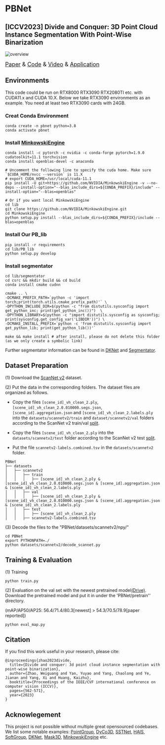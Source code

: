 # PBNet 
## [ICCV2023] Divide and  Conquer: 3D Point Cloud Instance Segmentation With Point-Wise Binarization 
![overview](https://github.com/weiguangzhao/PBNet/blob/master/doc/overall.png)

<font size=4>[Paper](https://openaccess.thecvf.com/content/ICCV2023/html/Zhao_Divide_and_Conquer_3D_Point_Cloud_Instance_Segmentation_With_Point-Wise_ICCV_2023_paper.html) & [Code](https://github.com/weiguangzhao/PBNet) & [Video](https://www.youtube.com/watch?v=DJep3V4Vseg) & [Application](https://www.youtube.com/watch?v=yp7FUmaoW_Q)  </font>


## Environments
This code could be run on RTX8000 RTX3090 RTX2080TI etc. with CUDA11.x and CUDA 10.X. Below we take RTX3090 environments 
as an example. You need at least two RTX3090 cards with 24GB.
### Creat Conda Environment
    conda create -n pbnet python=3.8
    conda activate pbnet

### Install [MinkowskiEngine](https://github.com/NVIDIA/MinkowskiEngine)
    conda install -c pytorch -c nvidia -c conda-forge pytorch=1.9.0 cudatoolkit=11.1 torchvision
    conda install openblas-devel -c anaconda
    
    # Uncomment the following line to specify the cuda home. Make sure `$CUDA_HOME/nvcc --version` is 11.X
    # export CUDA_HOME=/usr/local/cuda-11.1
    pip install -U git+https://github.com/NVIDIA/MinkowskiEngine -v --no-deps --install-option="--blas_include_dirs=${CONDA_PREFIX}/include" --install-option="--blas=openblas"
    
    # Or if you want local MinkowskiEngine
    cd lib
    git clone https://github.com/NVIDIA/MinkowskiEngine.git
    cd MinkowskiEngine
    python setup.py install --blas_include_dirs=${CONDA_PREFIX}/include --blas=openblas

### Install Our PB_lib
    pip install -r requirements
    cd lib/PB_lib
    python setup.py develop

### Install segmentator 
```
cd lib/segmentator
cd csrc && mkdir build && cd build
conda install cmake cudnn

cmake .. \
-DCMAKE_PREFIX_PATH=`python -c 'import torch;print(torch.utils.cmake_prefix_path)'` \
-DPYTHON_INCLUDE_DIR=$(python -c "from distutils.sysconfig import get_python_inc; print(get_python_inc())")  \
-DPYTHON_LIBRARY=$(python -c "import distutils.sysconfig as sysconfig; print(sysconfig.get_config_var('LIBDIR'))") \
-DCMAKE_INSTALL_PREFIX=`python -c 'from distutils.sysconfig import get_python_lib; print(get_python_lib())'`

make && make install # after install, please do not delete this folder (as we only create a symbolic link)
```

Further segmentator information can be found in [DKNet](https://github.com/W1zheng/DKNet) and [Segmentator](https://github.com/Karbo123/segmentator).
    
## Dataset Preparation
(1) Download the [ScanNet v2](http://www.scan-net.org/) dataset.

(2) Put the data in the corresponding folders. The dataset files are organized as follows.
* Copy the files `[scene_id]_vh_clean_2.ply`,  `[scene_id]_vh_clean_2.0.010000.segs.json`,  `[scene_id].aggregation.json`  and `[scene_id]_vh_clean_2.labels.ply`  into the `datasets/scannetv2/train` and `dataset/scannetv2/val` folders according to the ScanNet v2 train/val [split](https://github.com/ScanNet/ScanNet/tree/master/Tasks/Benchmark).

* Copy the files `[scene_id]_vh_clean_2.ply` into the `datasets/scannetv2/test` folder according to the ScanNet v2 test [split](https://github.com/ScanNet/ScanNet/tree/master/Tasks/Benchmark).

* Put the file `scannetv2-labels.combined.tsv` in the `datasets/scannetv2` folder.


```
PBNet
├── datasets
│   ├── scannetv2
│   │   ├── train
│   │   │   ├── [scene_id]_vh_clean_2.ply & [scene_id]_vh_clean_2.0.010000.segs.json & [scene_id].aggregation.json & [scene_id]_vh_clean_2.labels.ply
│   │   ├── val
│   │   │   ├── [scene_id]_vh_clean_2.ply & [scene_id]_vh_clean_2.0.010000.segs.json & [scene_id].aggregation.json & [scene_id]_vh_clean_2.labels.ply
│   │   ├── test
│   │   │   ├── [scene_id]_vh_clean_2.ply 
│   │   ├── scannetv2-labels.combined.tsv
```
(3) Decode the files to the "PBNet/datasets/scannetv2/npy/"
    
    cd PBNet
    export PYTHONPATH=./
    python datasets/scannetv2/decode_scannet.py
## Training & Evaluation
(1) Training 
    
    python train.py

(2) Evaluation on the val set with the newest pretrained model[(Drive)](https://drive.google.com/drive/folders/1f6nhK4-YjLbc3hTMND-8JsCbk7_Jt2pd?usp=drive_link). Download the pretrained model and put it in 
under the 'PBNet/pretrain'' directory.
 
(mAP/AP50/AP25: 56.4/71.4/80.3[newest] > 54.3/70.5/78.9[paper reported])

    python eval_map.py

## Citation
If you find this work useful in your research, please cite:
```
@inproceedings{zhao2023divide,
  title={Divide and conquer: 3d point cloud instance segmentation with point-wise binarization},
  author={Zhao, Weiguang and Yan, Yuyao and Yang, Chaolong and Ye, Jianan and Yang, Xi and Huang, Kaizhu},
  booktitle={Proceedings of the IEEE/CVF international conference on computer vision (ICCV)},
  pages={562-571},
  year={2023}
}
```

## Acknowlegement
This project is not possible without multiple great opensourced codebases. We list some notable examples: 
[PointGroup](https://github.com/dvlab-research/PointGroup), [DyCo3D](https://github.com/aim-uofa/DyCo3D), [SSTNet](https://github.com/Gorilla-Lab-SCUT/SSTNet), 
[HAIS](https://github.com/hustvl/HAIS), [SoftGroup](https://github.com/thangvubk/SoftGroup), [DKNet](https://github.com/W1zheng/DKNet), 
[Mask3D](https://github.com/JonasSchult/Mask3D), [MinkowskiEngine]() etc.
